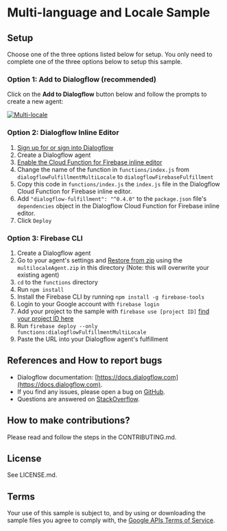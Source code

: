 # Multi-language and Locale Sample

## Setup
Choose one of the three options listed below for setup.  You only need to complete one of the three options below to setup this sample.

### Option 1: Add to Dialogflow (recommended)
Click on the **Add to Dialogflow** button below and follow the prompts to create a new agent:

[![Multi-locale](https://storage.googleapis.com/dialogflow-oneclick/deploy.svg "Multi-locale")](https://console.dialogflow.com/api-client/oneclick?templateUrl=https%3A%2F%2Fstorage.googleapis.com%2Fdialogflow-oneclick%2Fmultilocale-agent.zip&agentName=MultilocaleSample)

### Option 2: Dialogflow Inline Editor
1. [Sign up for or sign into Dialogflow](https://console.dialogflow.com/api-client/#/login)
1. Create a Dialogflow agent
1. [Enable the Cloud Function for Firebase inline editor](https://dialogflow.com/docs/fulfillment#cloud_functions_for_firebase)
1. Change the name of the function in `functions/index.js` from `dialogflowFulfillmentMultiLocale` to `dialogflowFirebaseFulfillment`
1. Copy this code in `functions/index.js` the `index.js` file in the Dialogflow Cloud Function for Firebase inline editor.
1. Add `"dialogflow-fulfillment": "^0.4.0"` to the `package.json` file's `dependencies` object in the Dialogflow Cloud Function for Firebase inline editor.
1. Click `Deploy`

### Option 3: Firebase CLI
1. Create a Dialogflow agent
1. Go to your agent's settings and [Restore from zip](https://dialogflow.com/docs/agents#export_and_import) using the `multilocaleAgent.zip` in this directory (Note: this will overwrite your existing agent)
1. `cd` to the `functions` directory
1. Run `npm install`
1. Install the Firebase CLI by running `npm install -g firebase-tools`
1. Login to your Google account with `firebase login`
1. Add your project to the sample with `firebase use [project ID]` [find your project ID here](https://dialogflow.com/docs/agents#settings)
1. Run `firebase deploy --only functions:dialogflowFulfillmentMultiLocale`
1. Paste the URL into your Dialogflow agent's fulfillment

## References and How to report bugs
* Dialogflow documentation: [https://docs.dialogflow.com](https://docs.dialogflow.com).
* If you find any issues, please open a bug on [GitHub](https://github.com/dialogflow/dialogflow-fulfillment-nodejs/issues).
* Questions are answered on [StackOverflow](https://stackoverflow.com/questions/tagged/dialogflow).

## How to make contributions?
Please read and follow the steps in the CONTRIBUTING.md.

## License
See LICENSE.md.

## Terms
Your use of this sample is subject to, and by using or downloading the sample files you agree to comply with, the [Google APIs Terms of Service](https://developers.google.com/terms/).
